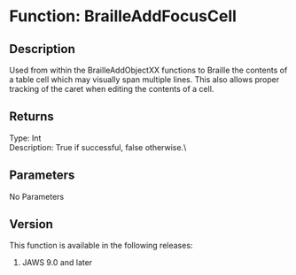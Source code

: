 # Function: BrailleAddFocusCell

## Description

Used from within the BrailleAddObjectXX functions to Braille the
contents of a table cell which may visually span multiple lines. This
also allows proper tracking of the caret when editing the contents of a
cell.

## Returns

Type: Int\
Description: True if successful, false otherwise.\

## Parameters

No Parameters

## Version

This function is available in the following releases:

1.  JAWS 9.0 and later

